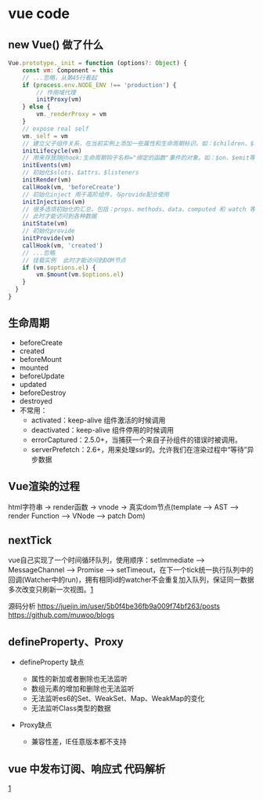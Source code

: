 # vue code

## new Vue() 做了什么
```js
Vue.prototype._init = function (options?: Object) {
    const vm: Component = this
    // ...忽略，从第45行看起
    if (process.env.NODE_ENV !== 'production') {
        // 作用域代理
        initProxy(vm)
    } else {
        vm._renderProxy = vm
    }
    // expose real self
    vm._self = vm
    // 建立父子组件关系，在当前实例上添加一些属性和生命周期标识。如：$children、$refs、_isMounted等。
    initLifecycle(vm)
    // 用来存放除@hook:生命周期钩子名称="绑定的函数"事件的对象。如：$on、$emit等。
    initEvents(vm)
    // 初始化$slots、$attrs、$listeners
    initRender(vm)
    callHook(vm, 'beforeCreate')
    // 初始化inject 用于高阶组件，与provide配合使用
    initInjections(vm) 
    // 很多选项初始化的汇总，包括：props、methods、data、computed 和 watch 等。
    // 此时才能访问到各种数据
    initState(vm)
    // 初始化provide
    initProvide(vm) 
    callHook(vm, 'created')
    // ...忽略
    // 挂载实例  此时才能访问到DOM节点
    if (vm.$options.el) {
        vm.$mount(vm.$options.el)
    }
  }
}
```

## 生命周期
- beforeCreate
- created
- beforeMount
- mounted
- beforeUpdate
- updated
- beforeDestroy
- destroyed
- 不常用： 
    - activated：keep-alive 组件激活的时候调用
    - deactivated：keep-alive 组件停用的时候调用
    - errorCaptured：2.5.0+，当捕获一个来自子孙组件的错误时被调用。
    - serverPrefetch：2.6+，用来处理ssr的。允许我们在渲染过程中“等待”异步数据

## Vue渲染的过程
html字符串 → render函数 → vnode → 真实dom节点(template --> AST --> render Function --> VNode --> patch Dom)

## nextTick
vue自己实现了一个时间循环队列，使用顺序：setImmediate --> MessageChannel --> Promise --> setTimeout，在下一个tick统一执行队列中的回调(Watcher中的run)，拥有相同id的watcher不会重复加入队列，保证同一数据多次改变只刷新一次视图。[1](https://github.com/muwoo/blogs/issues/13)


源码分析
https://juejin.im/user/5b0f4be36fb9a009f74bf263/posts
https://github.com/muwoo/blogs

## defineProperty、Proxy
- defineProperty 缺点
    - 属性的新加或者删除也无法监听
    - 数组元素的增加和删除也无法监听
    - 无法监听es6的Set、WeakSet、Map、WeakMap的变化
    - 无法监听Class类型的数据
    
- Proxy缺点
    - 兼容性差，IE任意版本都不支持

## vue 中发布订阅、响应式 代码解析
[1](https://github.com/xiaomuzhu/ElemeFE-node-interview/blob/master/JavaScript%E5%9F%BA%E7%A1%80/Proxy.md#22-%E5%8D%87%E7%BA%A7%E6%94%B9%E9%80%A0)